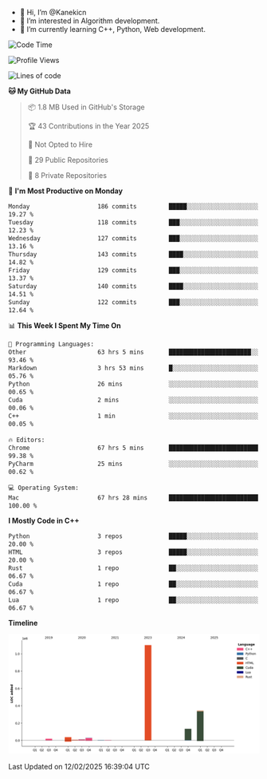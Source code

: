 - 👋 Hi, I’m @Kanekicn
- 👀 I’m interested in Algorithm development.
- 🌱 I’m currently learning C++, Python, Web development.

<!---
cotecsz/cotecsz is a ✨ special ✨ repository because its `README.md` (this file) appears on your GitHub profile.
You can click the Preview link to take a look at your changes.
--->

<!--START_SECTION:waka-->
![Code Time](http://img.shields.io/badge/Code%20Time-2%2C661%20hrs%2022%20mins-blue)

![Profile Views](http://img.shields.io/badge/Profile%20Views-0-blue)

![Lines of code](https://img.shields.io/badge/From%20Hello%20World%20I%27ve%20Written-1.7%20million%20lines%20of%20code-blue)

**🐱 My GitHub Data** 

> 📦 1.8 MB Used in GitHub's Storage 
 > 
> 🏆 43 Contributions in the Year 2025
 > 
> 🚫 Not Opted to Hire
 > 
> 📜 29 Public Repositories 
 > 
> 🔑 8 Private Repositories 
 > 
📅 **I'm Most Productive on Monday** 

```text
Monday                   186 commits         █████░░░░░░░░░░░░░░░░░░░░   19.27 % 
Tuesday                  118 commits         ███░░░░░░░░░░░░░░░░░░░░░░   12.23 % 
Wednesday                127 commits         ███░░░░░░░░░░░░░░░░░░░░░░   13.16 % 
Thursday                 143 commits         ████░░░░░░░░░░░░░░░░░░░░░   14.82 % 
Friday                   129 commits         ███░░░░░░░░░░░░░░░░░░░░░░   13.37 % 
Saturday                 140 commits         ████░░░░░░░░░░░░░░░░░░░░░   14.51 % 
Sunday                   122 commits         ███░░░░░░░░░░░░░░░░░░░░░░   12.64 % 
```


📊 **This Week I Spent My Time On** 

```text
💬 Programming Languages: 
Other                    63 hrs 5 mins       ███████████████████████░░   93.46 % 
Markdown                 3 hrs 53 mins       █░░░░░░░░░░░░░░░░░░░░░░░░   05.76 % 
Python                   26 mins             ░░░░░░░░░░░░░░░░░░░░░░░░░   00.65 % 
Cuda                     2 mins              ░░░░░░░░░░░░░░░░░░░░░░░░░   00.06 % 
C++                      1 min               ░░░░░░░░░░░░░░░░░░░░░░░░░   00.05 % 

🔥 Editors: 
Chrome                   67 hrs 5 mins       █████████████████████████   99.38 % 
PyCharm                  25 mins             ░░░░░░░░░░░░░░░░░░░░░░░░░   00.62 % 

💻 Operating System: 
Mac                      67 hrs 28 mins      █████████████████████████   100.00 % 
```

**I Mostly Code in C++** 

```text
Python                   3 repos             █████░░░░░░░░░░░░░░░░░░░░   20.00 % 
HTML                     3 repos             █████░░░░░░░░░░░░░░░░░░░░   20.00 % 
Rust                     1 repo              ██░░░░░░░░░░░░░░░░░░░░░░░   06.67 % 
Cuda                     1 repo              ██░░░░░░░░░░░░░░░░░░░░░░░   06.67 % 
Lua                      1 repo              ██░░░░░░░░░░░░░░░░░░░░░░░   06.67 % 
```



**Timeline**

![Lines of Code chart](https://raw.githubusercontent.com/Kanekicn/Kanekicn/master/assets/bar_graph.png)


 Last Updated on 12/02/2025 16:39:04 UTC
<!--END_SECTION:waka-->
